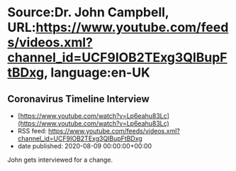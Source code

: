 # Source:Dr. John Campbell, URL:https://www.youtube.com/feeds/videos.xml?channel_id=UCF9IOB2TExg3QIBupFtBDxg, language:en-UK

## Coronavirus Timeline Interview
 - [https://www.youtube.com/watch?v=Lp6eahu83Lc](https://www.youtube.com/watch?v=Lp6eahu83Lc)
 - RSS feed: https://www.youtube.com/feeds/videos.xml?channel_id=UCF9IOB2TExg3QIBupFtBDxg
 - date published: 2020-08-09 00:00:00+00:00

John gets interviewed for a change.

